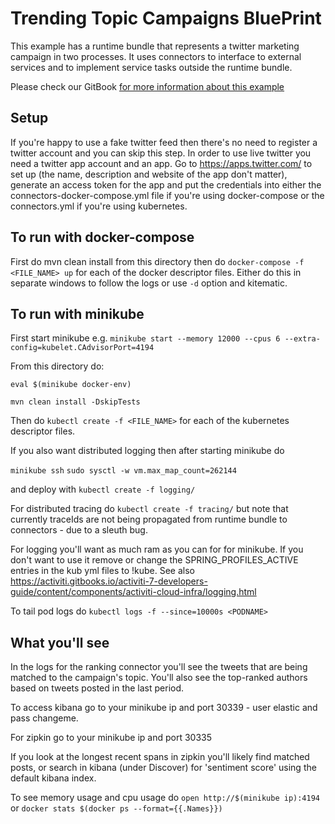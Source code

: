 # Trending Topic Campaigns BluePrint

This example has a runtime bundle that represents a twitter marketing campaign in two processes. It uses connectors to interface to external services and to implement service tasks outside the runtime bundle.

Please check our GitBook [for more information about this example](https://activiti.gitbooks.io/activiti-7-developers-guide/content/blueprints/trending-topic-campaigns/TrendingTopicCampaigns.html)


## Setup

If you're happy to use a fake twitter feed then there's no need to register a twitter account and you can skip this step. In order to use live twitter you need a twitter app account and an app. Go to https://apps.twitter.com/ to set up (the name, description and website of the app don't matter), generate an access token for the app and put the credentials into either the connectors-docker-compose.yml file if you're using docker-compose or the connectors.yml if you're using kubernetes.

## To run with docker-compose

First do mvn clean install from this directory then do `docker-compose -f <FILE_NAME> up` for each of the docker descriptor files. Either do this in separate windows to follow the logs or use `-d` option and kitematic.

## To run with minikube

First start minikube e.g. `minikube start --memory 12000 --cpus 6 --extra-config=kubelet.CAdvisorPort=4194`

From this directory do:

`eval $(minikube docker-env)`

`mvn clean install -DskipTests`

Then do `kubectl create -f <FILE_NAME>` for each of the kubernetes descriptor files.

If you also want distributed logging then after starting minikube do

`minikube ssh`
`sudo sysctl -w vm.max_map_count=262144`

and deploy with `kubectl create -f logging/`

For distributed tracing do `kubectl create -f tracing/` but note that currently traceIds are not being propagated from runtime bundle to connectors - due to a sleuth bug.

For logging you'll want as much ram as you can for for minikube. If you don't want to use it remove or change the SPRING_PROFILES_ACTIVE entries in the kub yml files to !kube. See also https://activiti.gitbooks.io/activiti-7-developers-guide/content/components/activiti-cloud-infra/logging.html

To tail pod logs do `kubectl logs -f --since=10000s <PODNAME>`

## What you'll see

In the logs for the ranking connector you'll see the tweets that are being matched to the campaign's topic. You'll also see the top-ranked authors based on tweets posted in the last period.

To access kibana go to your minikube ip and port 30339 - user elastic and pass changeme.

For zipkin go to your minikube ip and port 30335

If you look at the longest recent spans in zipkin you'll likely find matched posts, or search in kibana (under Discover) for 'sentiment score' using the default kibana index.

To see memory usage and cpu usage do `open http://$(minikube ip):4194` or `docker stats $(docker ps --format={{.Names}})`
